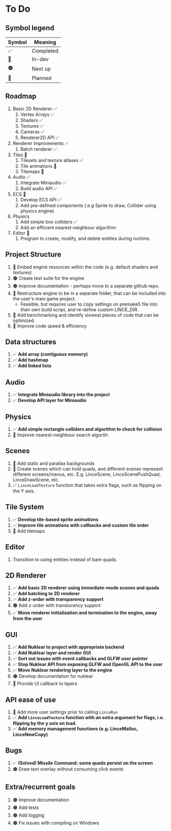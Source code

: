 # To Do

## Symbol legend
| Symbol | Meaning |
| ------ | ------- |
|   ✅   | Completed |
|   💛   | In-dev    |
|   🟠   | Next up   |
|   🔷   | Planned   |


## Roadmap
1. Basic 2D Renderer ✅
	1. Vertex Arrays ✅
	2. Shaders ✅
	3. Textures ✅
	4. Cameras ✅
	5. Renderer2D API ✅
2. Renderer Improvements ✅
	1. Batch renderer ✅
3. Tiles 💛
	1. Tilesets and texture atlases ✅
	2. Tile animations 💛
	3. Tilemaps 💛
4. Audio ✅
	1. Integrate Miniaudio ✅
	2. Build audio API ✅
5. ECS 💛
	1. Develop ECS API ✅
	2. Add pre-defined components (.e.g Sprite to draw, Collider using physics engine)
5. Physics
	1. Add simple box colliders ✅
	2. Add an efficient nearest-neighbour algorithm
6. Editor 💛
	1. Program to create, modify, and delete entities during runtime.


## Project Structure
1. 💛 Embed engine resources within the code (e.g. default shaders and textures)
2. 🟠 Create test suite for the engine
3. 🟠 Improve documentation - perhaps move to a separate github repo.
4. 💛 Restructure engine to be in a separate folder, that can be included into the user's main game project.
	* Feasible, but requires user to copy settings on premake5 file into their own build script, and re-define custom LINCE\_DIR.
5. 💛 Add benchmarking and identify slowest pieces of code that can be optimized.
6. 💛 Improve code speed & efficiency

## Data structures
1. ✅ **Add array (contiguous memory)**
2. ✅ **Add hashmap**
3. ✅ **Add linked lists** 

## Audio
1. ✅ **Integrate Miniaudio library into the project**
2. ✅ **Develop API layer for Miniaudio**

## Physics
1. ✅ **Add simple rectangle colliders and algorithm to check for collision**
2. 💛 Improve nearest-neighbour search algorith.

## Scenes
1. 🔷 Add static and parallax backgrounds
2. 🔷 Create scenes which can hold quads, and different scenes represent different screens/menus, etc. E.g. LinceScene, LinceScenePushQuad, LinceDrawScene, etc.
3. ✅ `LinceLoadTexture` function that takes extra flags, such as flipping on the Y axis.

## Tile System
1. ✅ **Develop tile-based sprite animations**
2. ✅ **Improve tile animations with callbacks and custom tile order**
2. 💛 Add tilemaps

## Editor
1. Transition to using entities instead of bare quads.

## 2D Renderer
1. ✅ **Add basic 2D renderer using immediate-mode scenes and quads**
2. ✅ **Add batching to 2D renderer**
3. ✅ **Add z-order with transparency support**
4. 🟠 Add z-order with translucency support
5. ✅ **Move renderer initialisation and termination to the engine, away from the user**

## GUI
1. ✅ **Add Nuklear to project with appropriate backend**
2. ✅ **Add Nuklear layer and render GUI**
3. ✅ **Sort out issues with event callbacks and GLFW user pointer**
4. ✅ **Stop Nuklear API from exposing GLFW and OpenGL API to the user**
5. ✅ **Move Nuklear rendering layer to the engine**
6. 🟠 Develop documentation for nuklear
7. 🔷 Provide UI callback to layers

## API ease of use
1. 💛 Add more user settings prior to calling `LinceRun`
2. ✅ **Add `LinceLoadTexture` function with an extra argument for flags, i.e. flipping by the y axis on load.**
3. ✅ **Add memory management functions (e.g. LinceMalloc, LinceNewCopy)**

## Bugs
1. ✅ **(Solved) Missile Command: some quads persist on the screen**
2. 🟠 Draw text overlay without consuming click events

## Extra/recurrent goals
1. 🟠 Improve documentation
2. 🟠 Add tests
3. 🟠 Add logging
4. 🟠 Fix issues with compiling on Windows
